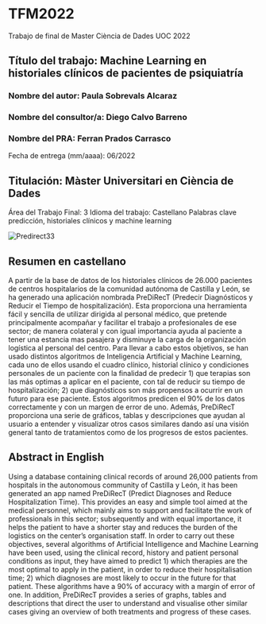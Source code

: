 # TFM2022
Trabajo de final de Master Ciència de Dades UOC 2022

## Título del trabajo:	Machine Learning en historiales clínicos de pacientes de psiquiatría

### Nombre del autor:	Paula Sobrevals Alcaraz
### Nombre del consultor/a:	Diego Calvo Barreno
### Nombre del PRA:	Ferran Prados Carrasco
Fecha de entrega (mm/aaaa):	06/2022

## Titulación:	Màster Universitari en Ciència de Dades
Área del Trabajo Final:	3
Idioma del trabajo:	Castellano
Palabras clave	predicción, historiales clínicos y machine learning

![Predirect33](https://user-images.githubusercontent.com/67247574/171664618-078ec8f4-f822-4743-acce-eb211ef2d49c.png)


## Resumen en castellano
A partir de la base de datos de los historiales clínicos de 26.000 pacientes de centros hospitalarios de la comunidad autónoma de Castilla y León, se ha generado una aplicación nombrada PreDiRecT (Predecir Diagnósticos y Reducir el Tiempo de hospitalización). Esta proporciona una herramienta fácil y sencilla de utilizar dirigida al personal médico, que pretende principalmente acompañar y facilitar el trabajo a profesionales de ese sector; de manera colateral y con igual importancia ayuda al paciente a tener una estancia mas pasajera y disminuye la carga de la organización logística al personal del centro. Para llevar a cabo estos objetivos, se han usado distintos algoritmos de Inteligencia Artificial y Machine Learning, cada uno de ellos usando el cuadro clínico, historial clínico y condiciones personales de un paciente con la finalidad de predecir 1) que terapias son las más optimas a aplicar en el paciente, con tal de reducir su tiempo de hospitalización; 2) que diagnósticos son más propensos a ocurrir en un futuro para ese paciente. Estos algoritmos predicen el 90% de los datos correctamente y con un margen de error de uno. Además, PreDiRecT proporciona una serie de gráficos, tablas y descripciones que ayudan al usuario a entender y visualizar otros casos similares dando así una visión general tanto de tratamientos como de los progresos de estos pacientes. 	

## Abstract in English
Using a database containing clinical records of around 26,000 patients from hospitals in the autonomous community of Castilla y León, it has been generated an app named PreDiRecT (Predict Diagnoses and Reduce Hospitalization Time). This provides an easy and simple tool aimed at the medical personnel, which mainly aims to support and facilitate the work of professionals in this sector; subsequently and with equal importance, it helps the patient to have a shorter stay and reduces the burden of the logistics on the center’s organisation staff. In order to carry out these objectives, several algorithms of Artificial Intelligence and Machine Learning have been used, using the clinical record, history and patient personal conditions as input, they have aimed to predict 1) which therapies are the most optimal to apply in the patient, in order to reduce their hospitalisation time; 2) which diagnoses are most likely to occur in the future for that patient. These algorithms have a 90% of accuracy with a margin of error of one. In addition, PreDiRecT provides a series of graphs, tables and descriptions that direct the user to understand and visualise other similar cases giving an overview of both treatments and progress of these cases.
